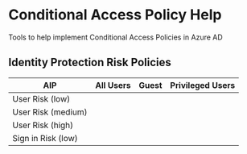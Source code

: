 # Conditional Access Policy Help
Tools to help implement Conditional Access Policies in Azure AD
## Identity Protection Risk Policies
| AIP | All Users | Guest | Privileged Users | 
| --------------- | --------------- | --------------- | --------------- |
| User Risk (low) |  |  |  | 
| User Risk (medium) |  |  |  | 
| User Risk (high) |  |  |  | 
| Sign in Risk (low) |  |  |  | 
